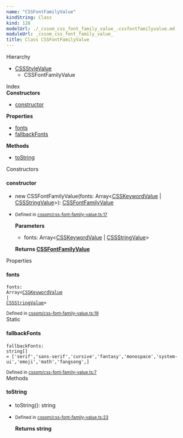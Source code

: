 ```yaml
---
name: "CSSFontFamilyValue"
kindString: Class
kind: 128
modelUrl: ./_cssom_css_font_family_value_.cssfontfamilyvalue.md
moduleUrl: _cssom_css_font_family_value_
title: Class CSSFontFamilyValue
---
```



<section class="pt-2 tsd-panel tsd-hierarchy">
<div class="lead">Hierarchy</div>
<ul class="pl-3 tsd-hierarchy list-style-initial">
<li>
<a href="../_cssom_css_style_value_.cssstylevalue/" class="tsd-signature-type">CSSStyleValue</a>
<ul class="pl-3 tsd-hierarchy list-style-initial">
<li>
<span class="target">CSSFontFamilyValue</span>

</li>
</ul>
</li>
</ul>

</section>





<section >
<div class="lead pb-2">Index</div>
<section class="tsd-panel tsd-index-panel">
<div class="tsd-index-content">
<section class="tsd-index-section ">
<strong>Constructors</strong>
<ul>
<li class="tsd-kind-constructor tsd-parent-kind-class"><a href="../_cssom_css_font_family_value_.cssfontfamilyvalue/#constructor" class="tsd-kind-icon">constructor</a></li>
</ul>
</section>
<section class="tsd-index-section ">
<strong>Properties</strong>
<ul>
<li class="tsd-kind-property tsd-parent-kind-class"><a href="../_cssom_css_font_family_value_.cssfontfamilyvalue/#fonts" class="tsd-kind-icon">fonts</a></li>
<li class="tsd-kind-property tsd-parent-kind-class tsd-is-static"><a href="../_cssom_css_font_family_value_.cssfontfamilyvalue/#fallbackfonts" class="tsd-kind-icon">fallback<wbr>Fonts</a></li>
</ul>
</section>
<section class="tsd-index-section ">
<strong>Methods</strong>
<ul>
<li class="tsd-kind-method tsd-parent-kind-class"><a href="../_cssom_css_font_family_value_.cssfontfamilyvalue/#tostring" class="tsd-kind-icon">to<wbr>String</a></li>
</ul>
</section>
</div>
</section>
</section>
<section>
<div class="lead">Constructors</div>
<section class="pb-4 pt-2 tsd-kind-constructor tsd-parent-kind-class">
<div class="d-flex flex-row">

<h4 id="constructor">constructor</h4>
</div>

<ul class="tsd-signatures tsd-kind-constructor tsd-parent-kind-class">
<li class="tsd-signature tsd-kind-icon">new CSSFont<wbr>Family<wbr>Value<span class="tsd-signature-symbol">(</span>fonts<span class="tsd-signature-symbol">: </span><span class="tsd-signature-type">Array</span><span class="tsd-signature-symbol">&lt;</span><a href="../_cssom_css_keyword_value_.csskeywordvalue/" class="tsd-signature-type">CSSKeywordValue</a><span class="tsd-signature-symbol"> | </span><a href="../_cssom_css_string_value_.cssstringvalue/" class="tsd-signature-type">CSSStringValue</a><span class="tsd-signature-symbol">&gt;</span><span class="tsd-signature-symbol">)</span><span class="tsd-signature-symbol">: </span><a href="../_cssom_css_font_family_value_.cssfontfamilyvalue/" class="tsd-signature-type">CSSFontFamilyValue</a></li>
</ul>

<ul class="tsd-descriptions">
<li class="tsd-description">
<aside class="tsd-sources pb-2">
<div class="d-flex flex-column">
<small class="text-muted">Defined in <a href="https://github.com/umbopepato/visua/blob/6f68f03/src/cssom/css-font-family-value.ts#L17">cssom/css-font-family-value.ts:17</a></small>
</div>
</aside>


<strong>Parameters</strong>
<ul class="pl-3 pb-2 list-style-initial">
<li>
<div class="h6 mb-0">fonts: <span class="tsd-signature-type">Array</span><span class="tsd-signature-symbol">&lt;</span><a href="../_cssom_css_keyword_value_.csskeywordvalue/" class="tsd-signature-type">CSSKeywordValue</a><span class="tsd-signature-symbol"> | </span><a href="../_cssom_css_string_value_.cssstringvalue/" class="tsd-signature-type">CSSStringValue</a><span class="tsd-signature-symbol">&gt;</span></div>


</li>
</ul>

<strong>Returns <a href="../_cssom_css_font_family_value_.cssfontfamilyvalue/" class="tsd-signature-type">CSSFontFamilyValue</a></strong>


</li>
</ul>

</section>
</section>
<section>
<div class="lead">Properties</div>
<section class="pb-4 pt-2 tsd-kind-property tsd-parent-kind-class">
<div class="d-flex flex-row">

<h4 id="fonts">fonts</h4>
</div>

<code class="tsd-signature tsd-kind-icon">fonts<span class="tsd-signature-symbol">:</span> <span class="tsd-signature-type">Array</span><span class="tsd-signature-symbol">&lt;</span><a href="../_cssom_css_keyword_value_.csskeywordvalue/" class="tsd-signature-type">CSSKeywordValue</a><span class="tsd-signature-symbol"> | </span><a href="../_cssom_css_string_value_.cssstringvalue/" class="tsd-signature-type">CSSStringValue</a><span class="tsd-signature-symbol">&gt;</span></code>

<aside class="tsd-sources pb-2">
<div class="d-flex flex-column">
<small class="text-muted">Defined in <a href="https://github.com/umbopepato/visua/blob/6f68f03/src/cssom/css-font-family-value.ts#L19">cssom/css-font-family-value.ts:19</a></small>
</div>
</aside>




</section>
<section class="pb-4 pt-2 tsd-kind-property tsd-parent-kind-class tsd-is-static">
<div class="d-flex flex-row">
<div class="h4 pr-1"><span class="badge badge-primary">Static</span></div>
<h4 id="fallbackfonts">fallback<wbr>Fonts</h4>
</div>

<code class="tsd-signature tsd-kind-icon">fallback<wbr>Fonts<span class="tsd-signature-symbol">:</span> <span class="tsd-signature-type">string</span><span class="tsd-signature-symbol">[]</span><span class="tsd-signature-symbol"> =&nbsp;[&#x27;serif&#x27;,&#x27;sans-serif&#x27;,&#x27;cursive&#x27;,&#x27;fantasy&#x27;,&#x27;monospace&#x27;,&#x27;system-ui&#x27;,&#x27;emoji&#x27;,&#x27;math&#x27;,&#x27;fangsong&#x27;,]</span></code>

<aside class="tsd-sources pb-2">
<div class="d-flex flex-column">
<small class="text-muted">Defined in <a href="https://github.com/umbopepato/visua/blob/6f68f03/src/cssom/css-font-family-value.ts#L7">cssom/css-font-family-value.ts:7</a></small>
</div>
</aside>




</section>
</section>
<section>
<div class="lead">Methods</div>
<section class="pb-4 pt-2 tsd-kind-method tsd-parent-kind-class">
<div class="d-flex flex-row">

<h4 id="tostring">to<wbr>String</h4>
</div>

<ul class="tsd-signatures tsd-kind-method tsd-parent-kind-class">
<li class="tsd-signature tsd-kind-icon">to<wbr>String<span class="tsd-signature-symbol">(</span><span class="tsd-signature-symbol">)</span><span class="tsd-signature-symbol">: </span><span class="tsd-signature-type">string</span></li>
</ul>

<ul class="tsd-descriptions">
<li class="tsd-description">
<aside class="tsd-sources pb-2">
<div class="d-flex flex-column">
<small class="text-muted">Defined in <a href="https://github.com/umbopepato/visua/blob/6f68f03/src/cssom/css-font-family-value.ts#L23">cssom/css-font-family-value.ts:23</a></small>
</div>
</aside>



<strong>Returns <span class="tsd-signature-type">string</span></strong>


</li>
</ul>

</section>
</section>
